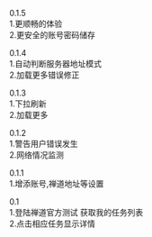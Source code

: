 0.1.5  
1.更顺畅的体验  
2.更安全的账号密码储存

0.1.4  
1.自动判断服务器地址模式  
2.加载更多错误修正

0.1.3  
1.下拉刷新  
2.加载更多

0.1.2  
1.警告用户错误发生  
2.网络情况监测

0.1.1  
1.增添账号,禅道地址等设置

0.1  
1.登陆禅道官方测试 获取我的任务列表  
2.点击相应任务显示详情
